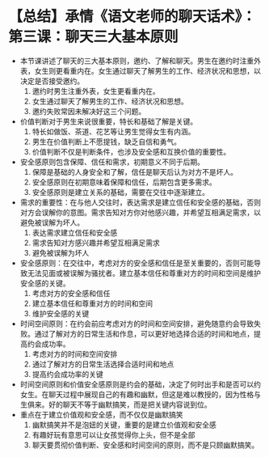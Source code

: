 # 【总结】承情《语文老师的聊天话术》：第三课：聊天三大基本原则

-   本节课讲述了聊天的三大基本原则，邀约、了解和聊天。男生在邀约时注重外表，女生则更看重内在。女生通过聊天了解男生的工作、经济状况和思想，以决定是否接受邀约。
    1.  邀约时男生注重外表，女生更看重内在。
    2.  女生通过聊天了解男生的工作、经济状况和思想。
    3.  邀约失败常因未解决好这三个问题。
-   价值判断对于男生来说很重要，特长和基础了解是关键。
    1.  特长如做饭、茶道、花艺等让男生觉得女生有内涵。
    2.  男生在价值判断上不愿提钱，缺乏自信和勇气。
    3.  价值判断不仅是判断条件，也涉及安全感和互换价值的重要性。
-   安全感原则包含保障、信任和需求，初期意义不同于后期。
    1.  保障是基础的人身安全和了解，信任是聊天后认为对方不是坏人。
    2.  安全感原则在初期意味着保障和信任，后期包含更多需求。
    3.  安全感原则是建立关系的基础，需要在交往中逐渐建立。
-   需求的重要性：在与他人交往时，表达需求是建立信任和安全感的基础，否则对方会误解你的意图。需求告知对方你对他感兴趣，并希望互相满足需求，以避免被误解为坏人。
    1.  表达需求建立信任和安全感
    2.  需求告知对方感兴趣并希望互相满足需求
    3.  避免被误解为坏人
-   安全感原则：在交往中，考虑对方的安全感和信任是至关重要的，否则可能导致无法见面或被误解为骚扰者。建立基本信任和尊重对方的时间和空间是维护安全感的关键。
    1.  考虑对方的安全感和信任
    2.  建立基本信任和尊重对方的时间和空间
    3.  维护安全感的关键
-   时间空间原则：在约会前应考虑对方的时间和空间安排，避免随意约会导致失败。通过了解对方的日常生活和作息，可以更好地选择合适的时间和地点，提高约会成功率。
    1.  考虑对方的时间和空间安排
    2.  通过了解对方的日常生活选择合适时间和地点
    3.  提高约会成功率的关键
-   时间空间原则和价值安全感原则是约会的基础，决定了何时出手和是否可以约女生。在聊天过程中展现自己的有趣和幽默，但这是难以教授的，因为性格与生俱来。好的聊天不等于幽默搞笑，而是把关键内容说到位。
-   重点在于建立价值观和安全感，而不仅仅是幽默搞笑
    1.  幽默搞笑并不是泡妞的关键，重要的是建立价值观和安全感
    2.  有趣好玩有意思可以让女孩觉得你上头，但不是全部
    3.  聊天要贯彻价值判断、安全感和时间空间的原则，而不是只顾幽默搞笑。